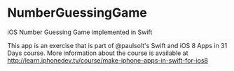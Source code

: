 NumberGuessingGame
==================

iOS Number Guessing Game implemented in Swift

This app is an exercise that is part of @paulsolt's Swift and iOS 8 Apps in 31 Days course.  More information about the course
is available at http://learn.iphonedev.tv/course/make-iphone-apps-in-swift-for-ios8
